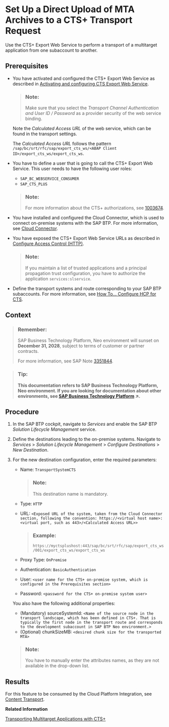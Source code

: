 <!-- loio37ceecb8a9dd4e63bbce42e3e2fab06c -->

# Set Up a Direct Upload of MTA Archives to a CTS+ Transport Request

Use the CTS+ Export Web Service to perform a transport of a multitarget application from one subaccount to another.



<a name="loio37ceecb8a9dd4e63bbce42e3e2fab06c__prereq_u2k_5hp_rcb"/>

## Prerequisites

-   You have activated and configured the CTS+ Export Web Service as described in [Activating and configuring CTS Export Web Service](https://help.sap.com/docs/SAP_DATA_SERVICES/62938f21156047718cae23da55f2b443/aa779d7c617143629a2c851f99eda4f1.html?version=4.2.7&language=en-US&q=active%20cts%20export).

    > ### Note:  
    > Make sure that you select the *Transport Channel Authentication and User ID / Password* as a provider security of the web service binding.

    Note the *Calculated Access URL* of the web service, which can be found in the transport settings.

    The *Calculated Access URL* follows the pattern `/sap/bc/srt/rfc/sap/export_cts_ws/<ABAP Client ID>/export_cts_ws/export_cts_ws`.

-   You have to define a user that is going to call the CTS+ Export Web Service. This user needs to have the following user roles:

    -   `SAP_BC_WEBSERVICE_CONSUMER`
    -   `SAP_CTS_PLUS`

    > ### Note:  
    > For more information about the CTS+ authorizations, see [1003674](https://me.sap.com/notes/1003674).

-   You have installed and configured the Cloud Connector, which is used to connect on-premise systems with the SAP BTP. For more information, see [Cloud Connector](https://help.sap.com/viewer/cca91383641e40ffbe03bdc78f00f681/Cloud/en-US/e6c7616abb5710148cfcf3e75d96d596.html).
-   You have exposed the CTS+ Export Web Service URLs as described in [Configure Access Control \(HTTP\)](https://help.sap.com/viewer/cca91383641e40ffbe03bdc78f00f681/Cloud/en-US/e7d4927dbb571014af7ef6ebd6cc3511.html).

    > ### Note:  
    > If you maintain a list of trusted applications and a principal propagation trust configuration, you have to authorize the application `services:slservice`.

-   Define the transport systems and route corresponding to your SAP BTP subaccounts. For more information, see [How To... Configure HCP for CTS](https://www.sap.com/documents/2016/07/bc3e9124-7d7c-0010-82c7-eda71af511fa.html).



## Context

> ### Remember:  
> SAP Business Technology Platform, Neo environment will sunset on **December 31, 2028**, subject to terms of customer or partner contracts.
> 
> For more information, see SAP Note [3351844](https://me.sap.com/notes/3351844).

> ### Tip:  
> **This documentation refers to SAP Business Technology Platform, Neo environment. If you are looking for documentation about other environments, see [SAP Business Technology Platform](https://help.sap.com/viewer/65de2977205c403bbc107264b8eccf4b/Cloud/en-US/6a2c1ab5a31b4ed9a2ce17a5329e1dd8.html "SAP Business Technology Platform (SAP BTP) is an integrated offering comprised of the following technology portfolios: application development; process automation; integration; data, analytics, and enterprise planning; artificial intelligence. The platform offers users the ability to turn data into business value, compose end-to-end business processes, connect entire IT landscapes, and personalize, build and extend SAP applications. This reduces the overall total cost of ownership maintaining SAP landscapes and third-party software across end-to-end business processes.") :arrow_upper_right:.**



## Procedure

1.  In the SAP BTP cockpit, navigate to *Services* and enable the SAP BTP *Solution Lifecycle Management* service.

2.  Define the destinations leading to the on-premise systems. Navigate to *Services* \> *Solution Lifecycle Management* \> *Configure Destinations* \> *New Destination*.

3.  For the new destination configuration, enter the required parameters:

    -   Name: `TransportSystemCTS`

        > ### Note:  
        > This destination name is mandatory.

    -   Type: `HTTP`
    -   URL: `<Exposed URL of the system, taken from the Cloud Connector section, following the convention: https://<virtual host name>:<virtual port, such as 443>/<Calculated Access URL>>`

        > ### Example:  
        > `https://myctsplushost:443/sap/bc/srt/rfc/sap/export_cts_ws/001/export_cts_ws/export_cts_ws`

    -   Proxy Type: `OnPremise`
    -   Authentication: `BasicAuthentication`
    -   User: `<user name for the CTS+ on-premise system, which is configured in the Prerequisites section>`
    -   Password: `<password for the CTS+ on-premise system user>`

    You also have the following additional properties:

    -   \(Mandatory\) sourceSystemId: `<Name of the source node in the transport landscape, which has been defined in CTS+. That is typically the first node in the transport route and corresponds to the development subaccount in SAP BTP Neo environment.>`
    -   \(Optional\) chunkSizeMB: `<desired chunk size for the transported MTA>`

    > ### Note:  
    > You have to manually enter the attributes names, as they are not available in the drop-down list.




<a name="loio37ceecb8a9dd4e63bbce42e3e2fab06c__result_lkg_4yq_rcb"/>

## Results

For this feature to be consumed by the Cloud Platform Integration, see [Content Transport](https://help.sap.com/viewer/368c481cd6954bdfa5d0435479fd4eaf/Cloud/en-US/e3c79d65aa604b80992e20609881ad7a.html).

**Related Information**  


[Transporting Multitarget Applications with CTS+](transporting-multitarget-applications-with-cts-f598f69.md "You can enable transport of SAP BTP applications and application content that is available as Multitarget Applications (MTA) using the Enhanced Change and Transport System (CTS+).")

